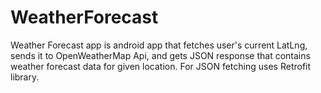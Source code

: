 # WeatherForecast
Weather Forecast app is android app that fetches user's current LatLng, sends it to OpenWeatherMap Api, and gets JSON response that contains weather forecast data for given location. For JSON fetching uses Retrofit library.
